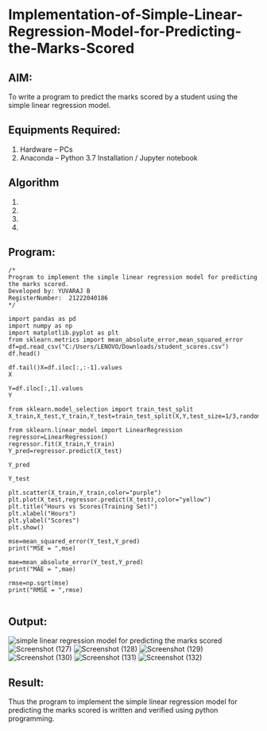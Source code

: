 # Implementation-of-Simple-Linear-Regression-Model-for-Predicting-the-Marks-Scored

## AIM:
To write a program to predict the marks scored by a student using the simple linear regression model.

## Equipments Required:
1. Hardware – PCs
2. Anaconda – Python 3.7 Installation / Jupyter notebook

## Algorithm
1. 
2. 
3. 
4. 

## Program:
```
/*
Program to implement the simple linear regression model for predicting the marks scored.
Developed by: YUVARAJ B
RegisterNumber:  21222040186
*/

import pandas as pd
import numpy as np
import matplotlib.pyplot as plt
from sklearn.metrics import mean_absolute_error,mean_squared_error
df=pd.read_csv("C:/Users/LENOVO/Downloads/student_scores.csv")
df.head()

df.tail()X=df.iloc[:,:-1].values
X

Y=df.iloc[:,1].values
Y

from sklearn.model_selection import train_test_split
X_train,X_test,Y_train,Y_test=train_test_split(X,Y,test_size=1/3,random_state=0)

from sklearn.linear_model import LinearRegression
regressor=LinearRegression()
regressor.fit(X_train,Y_train)
Y_pred=regressor.predict(X_test)

Y_pred

Y_test

plt.scatter(X_train,Y_train,color="purple")
plt.plot(X_test,regressor.predict(X_test),color="yellow")
plt.title("Hours vs Scores(Training Set)")
plt.xlabel("Hours")
plt.ylabel("Scores")
plt.show()

mse=mean_squared_error(Y_test,Y_pred)
print("MSE = ",mse)

mae=mean_absolute_error(Y_test,Y_pred)
print("MAE = ",mae)

rmse=np.sqrt(mse)
print("RMSE = ",rmse)


```

## Output:
![simple linear regression model for predicting the marks scored](sam.png)
![Screenshot (127)](https://github.com/yuvarajmonarch/Implementation-of-Simple-Linear-Regression-Model-for-Predicting-the-Marks-Scored/assets/122221735/a01d3729-77d6-42fd-9183-08ad68eb058c)
![Screenshot (128)](https://github.com/yuvarajmonarch/Implementation-of-Simple-Linear-Regression-Model-for-Predicting-the-Marks-Scored/assets/122221735/a16999d7-991b-4ff1-b52b-d2f3bf67d7da)
![Screenshot (129)](https://github.com/yuvarajmonarch/Implementation-of-Simple-Linear-Regression-Model-for-Predicting-the-Marks-Scored/assets/122221735/ef37f0fc-12a8-4140-b4bc-e4e676120754)
![Screenshot (130)](https://github.com/yuvarajmonarch/Implementation-of-Simple-Linear-Regression-Model-for-Predicting-the-Marks-Scored/assets/122221735/d8fe899e-8e4d-4831-9a87-e1bee6bb2b22)
![Screenshot (131)](https://github.com/yuvarajmonarch/Implementation-of-Simple-Linear-Regression-Model-for-Predicting-the-Marks-Scored/assets/122221735/cd648c4c-afbd-499e-a3ac-dd15b6a1f538)
![Screenshot (132)](https://github.com/yuvarajmonarch/Implementation-of-Simple-Linear-Regression-Model-for-Predicting-the-Marks-Scored/assets/122221735/d01421dd-a1de-4590-9be5-0e96a3262207)



## Result:
Thus the program to implement the simple linear regression model for predicting the marks scored is written and verified using python programming.
